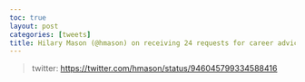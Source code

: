 ```yaml
---
toc: true
layout: post
categories: [tweets]
title: Hilary Mason (@hmason) on receiving 24 requests for career advice
---
```


> twitter: https://twitter.com/hmason/status/946045799334588416